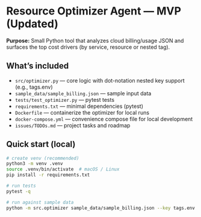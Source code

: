 # Resource Optimizer Agent — MVP (Updated)

**Purpose:** Small Python tool that analyzes cloud billing/usage JSON and surfaces the top cost drivers (by service, resource or nested tag).

## What’s included
- `src/optimizer.py` — core logic with dot-notation nested key support (e.g., tags.env)
- `sample_data/sample_billing.json` — sample input data
- `tests/test_optimizer.py` — pytest tests
- `requirements.txt` — minimal dependencies (pytest)
- `Dockerfile` — containerize the optimizer for local runs
- `docker-compose.yml` — convenience compose file for local development
- `issues/TODOs.md` — project tasks and roadmap

## Quick start (local)
```bash
# create venv (recommended)
python3 -m venv .venv
source .venv/bin/activate  # macOS / Linux
pip install -r requirements.txt

# run tests
pytest -q

# run against sample data
python -m src.optimizer sample_data/sample_billing.json --key tags.env --top 5 --output report.json
```

